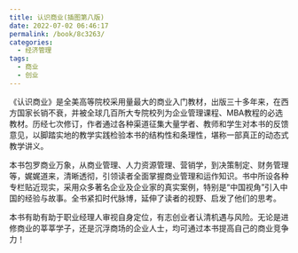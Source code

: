 ```yaml
---
title: 认识商业(插图第八版)
date: 2022-07-02 06:46:17
permalink: /book/8c3263/
categories:
  - 经济管理
tags:
  - 商业
  - 创业
---
```


《认识商业》是全美高等院校采用量最大的商业入门教材，出版三十多年来，在西方国家长销不衰，并被全球几百所大专院校列为企业管理课程、MBA教程的必选教材。历经七次修订，作者通过各种渠道征集大量学者、教师和学生对本书的反馈意见，以脚踏实地的教学实践检验本书的结构性和条理性，堪称一部真正的动态式教学讲义。

本书包罗商业万象，从商业管理、人力资源管理、营销学，到决策制定、财务管理等，娓娓道来，清晰透彻，引领读者全面掌握商业管理和运作知识。书中所设各种专栏贴近现实，采用众多著名企业及企业家的真实案例，特别是“中国视角”引入中国的经验与故事。全书紧扣时代脉博，延伸了读者的视野、启发了他们的思考。

本书有助有助于职业经理人审视自身定位，有志创业者认清机遇与风险。无论是进修商业的莘莘学子，还是沉浮商场的企业人士，均可通过本书提高自己的商业竞争力！

<!-- more -->

<BookShelf
album="https://cdn.jsdelivr.net/gh/jonsam-ng/image-hosting@master/oxygen-space/image.6qrack6do0g0.webp"
title="认识商业(插图第八版)"
author="[美] 威廉·尼科尔斯 / [美] 詹姆斯·麦克修 / [美] 苏珊·麦克修"
authorLink="https://book.douban.com/author/1319123/"
intro="《认识商业》是全美高等院校采用量最大的商业入门教材，出版三十多年来，在西方国家长销不衰，并被全球几百所大专院校列为企业管理课程、MBA教程的必选教材。历经七次修订，作者通过各种渠道征集大量学者、教师和学生对本书的反馈意见，以脚踏实地的教学实践检验本书的结构性和条理性，堪称一部真正的动态式教学讲义。"
:tags="['商业', '创业']"
publisher="世界图书出版公司"
lang="中文"
:pages="592"
link="https://www.aliyundrive.com/s/5b54PjF9GM6"
douban="https://book.douban.com/subject/3922162/"
/>
